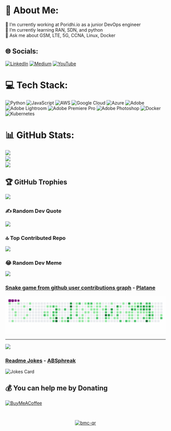 # 💫 About Me:
🔭 I’m currently working at Poridhi.io as a junior DevOps engineer<br>🌱 I’m currently learning RAN, SDN, and python<br>💬 Ask me about GSM, LTE, 5G, CCNA, Linux, Docker<br>


## 🌐 Socials:
[![LinkedIn](https://img.shields.io/badge/LinkedIn-%230077B5.svg?logo=linkedin&logoColor=white)](https://linkedin.com/in/sabbirimon) [![Medium](https://img.shields.io/badge/Medium-12100E?logo=medium&logoColor=white)](https://medium.com/@sabbirimon) [![YouTube](https://img.shields.io/badge/YouTube-%23FF0000.svg?logo=YouTube&logoColor=white)](https://youtube.com/@sabbirimon) 

# 💻 Tech Stack:
![Python](https://img.shields.io/badge/python-3670A0?style=for-the-badge&logo=python&logoColor=ffdd54) ![JavaScript](https://img.shields.io/badge/javascript-%23323330.svg?style=for-the-badge&logo=javascript&logoColor=%23F7DF1E) ![AWS](https://img.shields.io/badge/AWS-%23FF9900.svg?style=for-the-badge&logo=amazon-aws&logoColor=white) ![Google Cloud](https://img.shields.io/badge/GoogleCloud-%234285F4.svg?style=for-the-badge&logo=google-cloud&logoColor=white) ![Azure](https://img.shields.io/badge/azure-%230072C6.svg?style=for-the-badge&logo=microsoftazure&logoColor=white) ![Adobe](https://img.shields.io/badge/adobe-%23FF0000.svg?style=for-the-badge&logo=adobe&logoColor=white) ![Adobe Lightroom](https://img.shields.io/badge/Adobe%20Lightroom-31A8FF.svg?style=for-the-badge&logo=Adobe%20Lightroom&logoColor=white) ![Adobe Premiere Pro](https://img.shields.io/badge/Adobe%20Premiere%20Pro-9999FF.svg?style=for-the-badge&logo=Adobe%20Premiere%20Pro&logoColor=white) ![Adobe Photoshop](https://img.shields.io/badge/adobe%20photoshop-%2331A8FF.svg?style=for-the-badge&logo=adobe%20photoshop&logoColor=white) ![Docker](https://img.shields.io/badge/docker-%230db7ed.svg?style=for-the-badge&logo=docker&logoColor=white) ![Kubernetes](https://img.shields.io/badge/kubernetes-%23326ce5.svg?style=for-the-badge&logo=kubernetes&logoColor=white)
# 📊 GitHub Stats:
![](https://github-readme-stats.vercel.app/api?username=sabbirimon&theme=dark&hide_border=false&include_all_commits=false&count_private=false)<br/>
![](https://github-readme-streak-stats.herokuapp.com/?user=sabbirimon&theme=dark&hide_border=false)<br/>
![](https://github-readme-stats.vercel.app/api/top-langs/?username=sabbirimon&theme=dark&hide_border=false&include_all_commits=false&count_private=false&layout=compact)

## 🏆 GitHub Trophies
![](https://github-profile-trophy.vercel.app/?username=sabbirimon&theme=radical&no-frame=false&no-bg=true&margin-w=4)

### ✍️ Random Dev Quote
![](https://quotes-github-readme.vercel.app/api?type=horizontal&theme=merko)

### 🔝 Top Contributed Repo
![](https://github-contributor-stats.vercel.app/api?username=sabbirimon&limit=5&theme=dark&combine_all_yearly_contributions=true)

### 😂 Random Dev Meme
<img src='https://memer-new.vercel.app/' style="height: 400px;"/>

### [Snake game from github user contributions graph](https://github.com/Platane/snk) - [Platane](https://github.com/Platane/) 
![preview](https://raw.githubusercontent.com/Platane/snk/output/github-contribution-grid-snake.gif)

---
[![](https://visitcount.itsvg.in/api?id=sabbirimon&icon=2&color=13)](https://visitcount.itsvg.in)

### [Readme Jokes](https://github.com/ABSphreak/readme-jokes) - [ABSphreak](https://github.com/ABSphreak)  
<img src="https://readme-jokes.vercel.app/api" alt="Jokes Card" />



  ## 💰 You can help me by Donating
  [![BuyMeACoffee](https://img.shields.io/badge/Buy%20Me%20a%20Coffee-ffdd00?style=for-the-badge&logo=buy-me-a-coffee&logoColor=black)](https://buymeacoffee.com/sabbirimon) 


<br>
<p align="center">
  <a href="https://ibb.co/svJn3dDT">
    <img src="https://i.ibb.co/svJn3dDT/bmc-qr.png" alt="bmc-qr" width="192" height="192" style="border:0;" />
  </a>
</p>

  
<!-- Proudly created with GPRM ( https://gprm.itsvg.in ) -->
